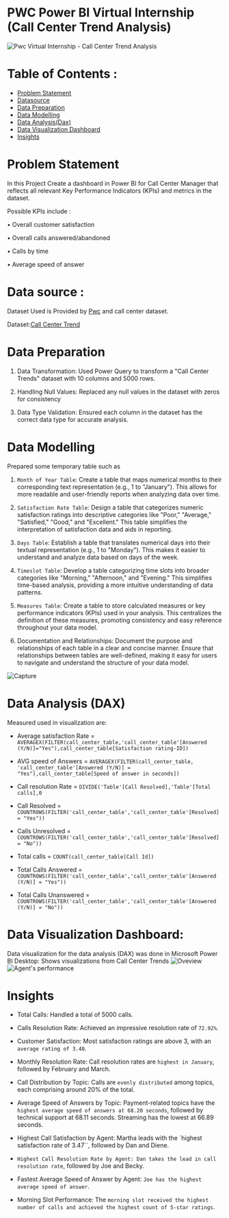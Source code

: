 # PWC Power BI Virtual Internship (Call Center Trend Analysis)
![Pwc Virtual Internship - Call Center Trend Analysis](https://github.com/sid-25L/PWC-Task-1/assets/137102972/2ddb1f41-58c3-4d93-93b2-79392a0ad909)



# Table of Contents :
- [Problem Statement](https://github.com/sid-25L/PWC-Task-1/edit/main/README.md#problem-statement)
- [Datasource](https://github.com/sid-25L/PWC-Task-1/edit/main/README.md#data-source-)
- [Data Preparation](https://github.com/sid-25L/PWC-Task-1/edit/main/README.md#data-preparation-1)
- [Data Modelling](https://github.com/sid-25L/PWC-Task-1/edit/main/README.md#data-modelling-1)
- [Data Analysis(Dax)](https://github.com/sid-25L/PWC-Task-1/edit/main/README.md#data-analysis-dax-1)
- [Data Visualization Dashboard](https://github.com/sid-25L/PWC-Task-1/edit/main/README.md#data-visualization-dashboard-1)
- [Insights](https://github.com/sid-25L/PWC-Task-1/edit/main/README.md#insights-1)


 # Problem Statement
In this Project Create a dashboard in Power BI for Call Center Manager that reflects all relevant Key Performance Indicators (KPIs) and metrics in the dataset. 

Possible KPIs include :

•	Overall customer satisfaction

•	Overall calls answered/abandoned

•	Calls by time

•	Average speed of answer


# Data source : 

Dataset Used is Provided by [Pwc](https://user-images.githubusercontent.com/137102972/283133673-2ddb1f41-58c3-4d93-93b2-79392a0ad909.png) and call center dataset.

Dataset:[Call Center Trend](https://github.com/sid-25L/PWC-Task-1/blob/main/01%20Call-Center-Dataset.xlsx)


# Data Preparation
1.	Data Transformation: Used Power Query to transform a "Call Center Trends" dataset with 10 columns and 5000 rows.

2.	Handling Null Values: Replaced any null values in the dataset with zeros for consistency

3.	Data Type Validation: Ensured each column in the dataset has the correct data type for accurate analysis.



# Data Modelling
Prepared some temporary table such as 
1.	`Month of Year Table`: Create a table that maps numerical months to their corresponding text representation (e.g., 1 to "January"). This allows for more readable and user-friendly reports when analyzing data over time.

2.	`Satisfaction Rate Table`: Design a table that categorizes numeric satisfaction ratings into descriptive categories like "Poor," "Average," "Satisfied," "Good," and "Excellent." This table simplifies the interpretation of satisfaction data and aids in reporting.

3.	`Days Table`: Establish a table that translates numerical days into their textual representation (e.g., 1 to "Monday"). This makes it easier to understand and analyze data based on days of the week.

4.	`Timeslot Table`: Develop a table categorizing time slots into broader categories like "Morning," "Afternoon," and "Evening." This simplifies time-based analysis, providing a more intuitive understanding of data patterns.

5.	`Measures Table`: Create a table to store calculated measures or key performance indicators (KPIs) used in your analysis. This centralizes the definition of these measures, promoting consistency and easy reference throughout your data model.

6.	Documentation and Relationships: Document the purpose and relationships of each table in a clear and concise manner. Ensure that relationships between tables are well-defined, making it easy for users to navigate and understand the structure of your data model.


 ![Capture](https://github.com/sid-25L/PWC-Task-1/assets/137102972/d2fed771-8c47-4a88-9ea1-0c0611e224b9)


# Data Analysis (DAX)
Measured used in visualization are: 
- Average satisfaction Rate = `AVERAGEX(FILTER(call_center_table,'call_center_table'[Answered (Y/N)]="Yes"),call_center_table[Satisfaction rating-ID])`
  
- AVG speed of Answers = `AVERAGEX(FILTER(call_center_table, 'call_center_table'[Answered (Y/N)] = "Yes"),call_center_table[Speed of answer in seconds])`

- Call resolution Rate = `DIVIDE('Table'[Call Resolved],'Table'[Total calls],0`

- Call Resolved = `COUNTROWS(FILTER('call_center_table','call_center_table'[Resolved] = "Yes"))`

- Calls Unresolved = `COUNTROWS(FILTER('call_center_table','call_center_table'[Resolved] = "No"))`

- Total calls = `COUNT(call_center_table[Call Id])`

- Total Calls Answered = `COUNTROWS(FILTER('call_center_table','call_center_table'[Answered (Y/N)] = "Yes"))`

- Total Calls Unanswered = `COUNTROWS(FILTER('call_center_table','call_center_table'[Answered (Y/N)] = "No"))`


# Data Visualization Dashboard:
Data visualization for the data analysis (DAX) was done in Microsoft Power BI Desktop:
Shows visualizations from Call Center Trends 
![Oveview](https://github.com/sid-25L/PWC-Task-1/assets/137102972/5d855462-dc46-4884-b533-090fcb009fb1)
![Agent's performance](https://github.com/sid-25L/PWC-Task-1/assets/137102972/04fa2c8e-6aa8-4245-b004-39750e707803)

 
# Insights
- Total Calls:	Handled a total of 5000 calls.

- Calls Resolution Rate: Achieved an impressive resolution rate of `72.92%`.

- Customer Satisfaction:	Most satisfaction ratings are above 3, with an `average rating of 3.40`.

- Monthly Resolution Rate: Call resolution rates are `highest in January`, followed by February and March.

- Call Distribution by Topic: Calls are `evenly distributed` among topics, each comprising around 20% of the total.
	
- Average Speed of Answers by Topic: Payment-related topics have the `highest average speed of answers at 68.20 seconds`, followed by technical support at 68.11 seconds. Streaming has the lowest at 66.89 seconds.

- Highest Call Satisfaction by Agent: 	Martha leads with the `highest satisfaction rate of 3.47``, followed by Dan and Diene.

- `Highest Call Resolution Rate by Agent: Dan takes the lead in call resolution rate`, followed by Joe and Becky.

- Fastest Average Speed of Answer by Agent: `Joe has the highest average speed of answer`.

- Morning Slot Performance:  The `morning slot received the highest number of calls and achieved the highest count of 5-star ratings`.
